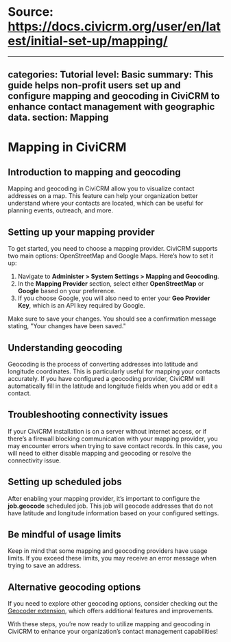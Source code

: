 # Source: https://docs.civicrm.org/user/en/latest/initial-set-up/mapping/

---
categories: Tutorial
level: Basic
summary: This guide helps non-profit users set up and configure mapping and geocoding in CiviCRM to enhance contact management with geographic data.
section: Mapping
---

# Mapping in CiviCRM

## Introduction to mapping and geocoding

Mapping and geocoding in CiviCRM allow you to visualize contact addresses on a map. This feature can help your organization better understand where your contacts are located, which can be useful for planning events, outreach, and more.

## Setting up your mapping provider

To get started, you need to choose a mapping provider. CiviCRM supports two main options: OpenStreetMap and Google Maps. Here’s how to set it up:

1. Navigate to **Administer > System Settings > Mapping and Geocoding**.
2. In the **Mapping Provider** section, select either **OpenStreetMap** or **Google** based on your preference.
3. If you choose Google, you will also need to enter your **Geo Provider Key**, which is an API key required by Google.

Make sure to save your changes. You should see a confirmation message stating, "Your changes have been saved."

## Understanding geocoding

Geocoding is the process of converting addresses into latitude and longitude coordinates. This is particularly useful for mapping your contacts accurately. If you have configured a geocoding provider, CiviCRM will automatically fill in the latitude and longitude fields when you add or edit a contact.

## Troubleshooting connectivity issues

If your CiviCRM installation is on a server without internet access, or if there’s a firewall blocking communication with your mapping provider, you may encounter errors when trying to save contact records. In this case, you will need to either disable mapping and geocoding or resolve the connectivity issue.

## Setting up scheduled jobs

After enabling your mapping provider, it’s important to configure the **job.geocode** scheduled job. This job will geocode addresses that do not have latitude and longitude information based on your configured settings.

## Be mindful of usage limits

Keep in mind that some mapping and geocoding providers have usage limits. If you exceed these limits, you may receive an error message when trying to save an address. 

## Alternative geocoding options

If you need to explore other geocoding options, consider checking out the [Geocoder extension](https://civicrm.org/extensions/geocoder), which offers additional features and improvements.

With these steps, you’re now ready to utilize mapping and geocoding in CiviCRM to enhance your organization’s contact management capabilities!
